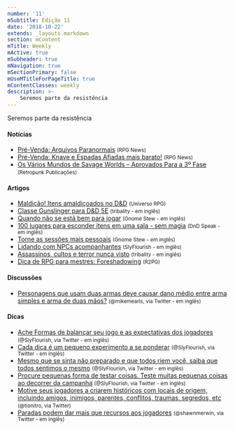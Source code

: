 ```yaml
---
number: '11'
mSubtitle: Edição 11
date: '2018-10-22'
extends: _layouts.markdown
section: mContent
mTitle: Weekly
mActive: true
mSubheader: true
mNavigation: true
mSectionPrimary: false
mUseMTitleForPageTitle: true
mContentClasses: weekly
description: >-
    Seremos parte da resistência
---
```


Seremos parte da resistência

#### Notícias

- [Pré-Venda: Arquivos Paranormais] <small>(RPG News)</small>
- [Pré-Venda: Knave e Espadas Afiadas mais barato!] <small>(RPG News)</small>
- [Os Vários Mundos de Savage Worlds – Aprovados Para a 3º Fase] <small>(Retropunk Publicações)</small>

#### Artigos

- [Maldição! Itens amaldiçoados no D&D] <small>(Universo RPG)</small>
- [Classe Gunslinger para D&D 5E] <small>(tribality - em inglês)</small>
- [Quando não se está bem para jogar] <small>(Gnome Stew - em inglês)</small>
- [100 lugares para esconder itens em uma sala - sem magia] <small>(DnD Speak - em inglês)</small>
- [Torne as sessões mais pessoais] <small>(Gnome Stew - em inglês)</small>
- [Lidando com NPCs acompanhantes] <small>(SlyFlourish - em inglês)</small>
- [Assassinos, cultos e terror nunca visto] <small>(tribality - em inglês)</small>
- [Dica de RPG para mestres: Foreshadowing] <small>(R2PG)</small>

#### Discussões

- [Personagens que usam duas armas deve causar dano médio entre arma simples e arma de duas mãos?] <small>(@mikemearls, via Twitter - em inglês)</small>

#### Dicas

- [Ache Formas de balançar seu jogo e as expectativas dos jogadores] <small>(@SlyFlourish, via Twitter - em inglês)</small>
- [Cada dica é um pequeno experimento a se ponderar] <small>(@SlyFlourish, via Twitter - em inglês)</small>
- [Mesmo que se sinta não preparado e que todos riem você, saiba que todos sentimos o mesmo] <small>(@SlyFlourish, via Twitter - em inglês)</small>
- [Procure pequenas forma de testar coisas. Teste muitas pequenas coisas ao decorrer da campanha] <small>(@SlyFlourish, via Twitter - em inglês)</small>
- [Motive seus jogadores a criarem históricos com locais de origem, incluindo amigos, inimigos, parentes, conflitos, traumas, segredos, etc] <small>(@tionitro, via Twitter)</small>
- [Paradas podem dar mais que recursos aos jogadores] <small>(@shawnmerwin, via Twitter - em inglês)</small>

[Maldição! Itens amaldiçoados no D&D]: https://universorpg.com/espada-e-magia/dicas/maldicao-itens-amaldicoados-no-dd/
[Classe Gunslinger para D&D 5E]: https://www.tribality.com/2018/10/27/gunslinger-class-dd-5e/
[Quando não se está bem para jogar]: https://gnomestew.com/game-mastering/gming-advice/when-youre-not-feeling-it/
[100 lugares para esconder itens em uma sala - sem magia]: http://dndspeak.com/2018/10/100-places-to-hide-an-item-in-a-room-without-magic/
[Torne as sessões mais pessoais]: https://gnomestew.com/game-mastering/35622/
[Lidando com NPCs acompanhantes]: http://slyflourish.com/tag-along_npcs.html
[Assassinos, cultos e terror nunca visto]: https://www.tribality.com/2018/10/19/slashers-cults-and-unseen-terror/
[Dica de RPG para mestres: Foreshadowing]: http://www.r2pg.com.br/2018/10/23/dica-de-rpg-foreshadowing/
[Pré-Venda: Arquivos Paranormais]: https://newsrpg.wordpress.com/2018/10/25/pre-venda-arquivos-paranormais/
[Os Vários Mundos de Savage Worlds – Aprovados Para a 3º Fase]: http://retropunk.net/editora/os-varios-mundos-de-savage-worlds-aprovados-para-3o-fase/ 
[Pré-Venda: Knave e Espadas Afiadas mais barato!]: https://newsrpg.wordpress.com/2018/10/23/pre-venda-knave-e-espadas-afiadas-mais-barato/
[Personagens que usam duas armas deve causar dano médio entre arma simples e arma de duas mãos?]: https://twitter.com/mikemearls/status/1054618837037985797
[Ache Formas de balançar seu jogo e as expectativas dos jogadores]: https://twitter.com/SlyFlourish/status/1054779966024495105
[Cada dica é um pequeno experimento a se ponderar]: https://twitter.com/SlyFlourish/status/1055817604684750850
[Mesmo que se sinta não preparado e que todos riem você, saiba que todos sentimos o mesmo]: https://twitter.com/SlyFlourish/status/1055867237855301638
[Procure pequenas forma de testar coisas. Teste muitas pequenas coisas ao decorrer da campanha]: https://twitter.com/SlyFlourish/status/1056621918244233222
[Motive seus jogadores a criarem históricos com locais de origem, incluindo amigos, inimigos, parentes, conflitos, traumas, segredos, etc]: https://twitter.com/tionitro/status/1055258003602063360
[Paradas podem dar mais que recursos aos jogadores]: https://twitter.com/shawnmerwin/status/1054767854330019840
